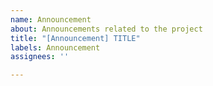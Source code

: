 ```yaml
---
name: Announcement
about: Announcements related to the project
title: "[Announcement] TITLE"
labels: Announcement
assignees: ''

---
```



